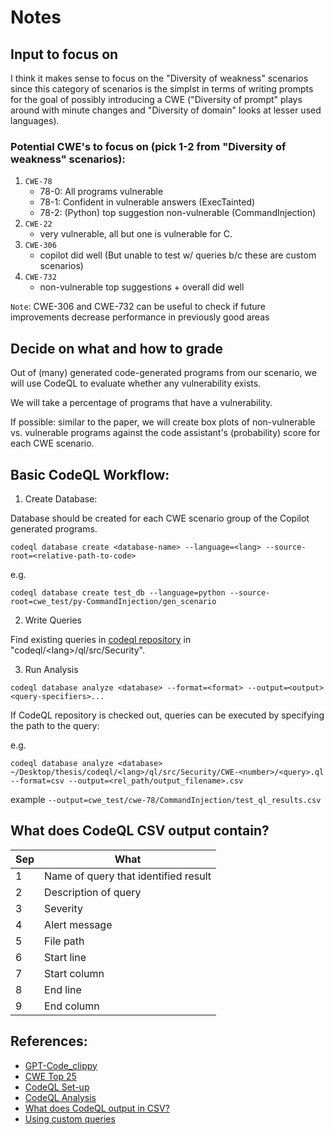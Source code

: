 # Notes
## Input to focus on
I think it makes sense to focus on the "Diversity of weakness" scenarios since this category of scenarios is the simplst in terms of writing prompts for the goal of possibly introducing a CWE ("Diversity of prompt" plays around with minute changes and "Diversity of domain" looks at lesser used languages).

### Potential CWE's to focus on (pick 1-2 from "Diversity of weakness" scenarios):
1. `CWE-78`
    - 78-0: All programs vulnerable
    - 78-1: Confident in vulnerable answers (ExecTainted)
    - 78-2: (Python) top suggestion non-vulnerable (CommandInjection)
2. `CWE-22`
    - very vulnerable, all but one is vulnerable for C.
3. `CWE-306`
    - copilot did well (But unable to test w/ queries b/c these are custom scenarios)
4. `CWE-732`
    - non-vulnerable top suggestions + overall did well

`Note`: CWE-306 and CWE-732 can be useful to check if future improvements decrease performance in previously good areas


## Decide on what and how to grade
Out of (many) generated code-generated programs from our scenario, we will use CodeQL to evaluate whether any vulnerability exists. 

We will take a percentage of programs that have a vulnerability.

If possible: similar to the paper, we will create box plots of non-vulnerable vs. vulnerable programs against the code assistant's (probability) score for each CWE scenario.

## Basic CodeQL Workflow:

1. Create Database:

Database should be created for each CWE scenario group of the Copilot generated programs.

```
codeql database create <database-name> --language=<lang> --source-root=<relative-path-to-code>
```
e.g. 
```
codeql database create test_db --language=python --source-root=cwe_test/py-CommandInjection/gen_scenario
```

2. Write Queries

Find existing queries in [codeql repository](https://github.com/github/codeql) in "codeql/\<lang\>/ql/src/Security".

3. Run Analysis
```
codeql database analyze <database> --format=<format> --output=<output> <query-specifiers>...
```

If CodeQL repository is checked out, queries can be executed by specifying the path to the query:

e.g.
```
codeql database analyze <database> ~/Desktop/thesis/codeql/<lang>/ql/src/Security/CWE-<number>/<query>.ql --format=csv --output=<rel_path/output_filename>.csv 
```

example `--output=cwe_test/cwe-78/CommandInjection/test_ql_results.csv`

## What does CodeQL CSV output contain?

| Sep    | What |
|--------|------|
| 1      | Name of query that identified result |
| 2      | Description of query |
| 3      | Severity |
| 4      | Alert message |
| 5      | File path |
| 6      | Start line |
| 7      | Start column |
| 8      | End line |
| 9      | End column |



## References:
- [GPT-Code_clippy](https://github.com/CodedotAl/gpt-code-clippy)
- [CWE Top 25](https://cwe.mitre.org/data/definitions/1425.html)
- [CodeQL Set-up](https://docs.github.com/en/code-security/codeql-cli/getting-started-with-the-codeql-cli/preparing-your-code-for-codeql-analysis)
- [CodeQL Analysis](https://docs.github.com/en/code-security/codeql-cli/getting-started-with-the-codeql-cli/analyzing-your-code-with-codeql-queries)
- [What does CodeQL output in CSV?](https://docs.github.com/en/code-security/codeql-cli/getting-started-with-the-codeql-cli/analyzing-your-code-with-codeql-queries#results) 
- [Using custom queries](https://docs.github.com/en/code-security/codeql-cli/using-the-advanced-functionality-of-the-codeql-cli/using-custom-queries-with-the-codeql-cli)